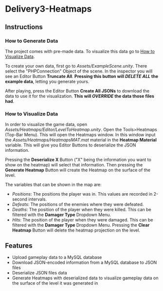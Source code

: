# Delivery3-Heatmaps
 
## Instructions
### How to Generate Data
The project comes with pre-made data. To visualize this data go to [How to Visualize Data](https://github.com/PauFusco/Delivery3-Heatmaps?tab=readme-ov-file#how-to-visualize-data).

To create your own data, first go to _Assets/ExampleScene.unity_. There select the "PHPConnection" Object of the scene. In the inspector you will see an Editor Button **Truncate All**. **Pressing this button will _DELETE ALL_ the example data**, letting you generate yours. 

After playing, press the Editor Button **Create All JSONs** to download the data to use it for the visualization. **This will _OVERRIDE_ the data those files had**.

### How to Visualize Data
In order to visualize the game data, open _Assets/Heatmaps/Editor/LevelToHeatmap.unity_. Open the Tools>Heatmaps (Top-Bar Menu). This will open the Heatmaps window. In this window input the _Assets/Heatmaps/HeatmapsMAT.mat_ material in the **Heatmap Material** variable. This will give you Editor Buttons to deserialize the JSON information.

Pressing the **Deserialize X** Button ("X" being the information you want to show on the heatmap) will select that information. Then pressing the **Generate Heatmap** Button will create the Heatmap on the surface of the level.

The variables that can be shown in the map are:
- _Positions_: The positions the player was in. This values are recorded in 2-second intervals.
- _Defeats_: The positions of the enemies where they were defeated.
- _Deaths_: The position of the player when they were killed. This can be filtered with the **Damager Type** Dropdown Menu.
- _Hits_: The position of the player when they were damaged. This can be filtered with the **Damager Type** Dropdown Menu.
Pressing the **Clear Heatmap** Button will delete the heatmap projection on the level.

## Features
- Upload gameplay data to a MySQL database
- Download JSON-encoded information from a MySQL database to JSON files
- Deserialize JSON files data
- Generate Heatmaps with deserialized data to visualize gameplay data on the surface of the level it was generated in
